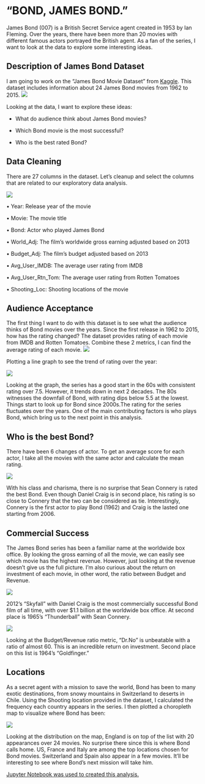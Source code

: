 # “BOND, JAMES BOND.”

James Bond (007) is a British Secret Service agent created in 1953 by Ian Fleming. Over the years, there have been more than 20 movies with different famous actors portrayed the British agent. As a fan of the series, I want to look at the data to explore some interesting ideas. 

## Description of James Bond Dataset

I am going to work on the “James Bond Movie Dataset” from [Kaggle](https://www.kaggle.com/dreb87/jamesbond). This dataset includes information about 24 James Bond movies from 1962 to 2015.
![](https://github.com/thatmeanlook/Minh_Portfolio/blob/main/images/df.png)

  
Looking at the data, I want to explore these ideas:
  
* What do audience think about James Bond movies?

* Which Bond movie is the most successful?

* Who is the best rated Bond? 
  
## Data Cleaning
There are 27 columns in the dataset. Let’s cleanup and select the columns that are related to our exploratory
data analysis.

![](https://github.com/thatmeanlook/Minh_Portfolio/blob/main/images/bond_df2.png)

•	Year:  Release year of the movie 

•	Movie: The movie title

•	Bond: Actor who played James Bond

•	World_Adj: The film’s worldwide gross earning adjusted based on 2013

•	Budget_Adj: The film’s budget adjusted based on 2013

•	Avg_User_IMDB: The average user rating from IMDB

•	Avg_User_Rtn_Tom: The average user rating from Rotten Tomatoes

•	Shooting_Loc: Shooting locations of the movie

## Audience Acceptance

The first thing I want to do with this dataset is to see what the audience thinks of Bond movies over the years. Since the first release in 1962 to 2015, how has the rating changed? The dataset provides rating of each movie from IMDB and Rotten Tomatoes. Combine these 2 metrics, I can find the average rating of each movie. 
![](https://github.com/thatmeanlook/Minh_Portfolio/blob/main/images/rating_data.png)
 
Plotting a line graph to see the trend of rating over the year:

![](https://github.com/thatmeanlook/Minh_Portfolio/blob/main/images/rating.png)

 
Looking at the graph, the series has a good start in the 60s with consistent rating over 7.5. However, it trends down in next 2 decades. The 80s witnesses the downfall of Bond, with rating dips below 5.5 at the lowest. Things start to look up for Bond since 2000s.The rating for the series fluctuates over the years. One of the main contributing factors is who plays Bond, which bring us to the next point in this analysis.

## Who is the best Bond?

There have been 6 changes of actor. To get an average score for each actor, I take all the movies with the same actor and calculate the mean rating.

![](https://github.com/thatmeanlook/Minh_Portfolio/blob/main/images/bond_rate.png)
 
With his class and charisma, there is no surprise that Sean Connery is rated the best Bond. Even though Daniel Craig is in second place, his rating is so close to Connery that the two can be considered as tie. Interestingly, Connery is the first actor to play Bond (1962) and Craig is the lasted one starting from 2006. 

## Commercial Success

The James Bond series has been a familiar name at the worldwide box office. By looking the gross earning of all the movie, we can easily see which movie has the highest revenue. However, just looking at the revenue doesn’t give us the full picture. I’m also curious about the return on investment of each movie, in other word, the ratio between Budget and Revenue.

![](https://github.com/thatmeanlook/Minh_Portfolio/blob/main/images/revenue.png)
 
2012’s “Skyfall” with Daniel Craig is the most commercially successful Bond film of all time, with over $1.1 billion at the worldwide box office. At second place is 1965’s “Thunderball” with Sean Connery. 

![](https://github.com/thatmeanlook/Minh_Portfolio/blob/main/images/ratio.png)

Looking at the Budget/Revenue ratio metric, “Dr.No” is unbeatable with a ratio of almost 60. This is an incredible return on investment. Second place on this list is 1964’s “Goldfinger.” 
 
## Locations

As a secret agent with a mission to save the world, Bond has been to many exotic destinations, from snowy mountains in Switzerland to deserts in Chile. Using the Shooting location provided in the dataset, I calculated the frequency each country appears in the series. I then plotted a choropleth map to visualize where Bond has been:

![](https://github.com/thatmeanlook/Minh_Portfolio/blob/main/images/map.png)

Looking at the distribution on the map, England is on top of the list with 20 appearances over 24 movies. No surprise there since this is where Bond calls home. US, France and Italy are among the top locations chosen for Bond movies. Switzerland and Spain also appear in a few movies. It’ll be interesting to see where Bond’s next mission will take him.

[Jupyter Notebook was used to created this analysis.](https://github.com/thatmeanlook/Minh_Portfolio/blob/main/jamesbond.ipynb)
